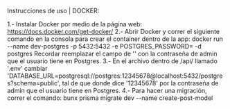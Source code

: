 Instrucciones de uso | DOCKER:

1.- Instalar Docker por medio de la página web: https://docs.docker.com/get-docker/
2.- Abrir Docker y correr el siguiente comando en la consola para crear el container dentro de la app: 
      docker run --name dev-postgres -p 5432:5432 -e POSTGRES_PASSWORD=<pass> -d postgres
    Recordar reemplazar el campo de '<pass>' con la contraseña de admin que el usuario tiene en Postgres.
3.- En el archivo dentro de /api/ llamado '.env' cambiar 'DATABASE_URL=postgresql://postgres:12345678@localhost:5432/postgres?schema=public',
    tal de que donde dice '12345678' por la contraseña de admin que el usuario tiene en Postgres.
4.- Para hacer una migración, correr el comando: bunx prisma migrate dev --name create-post-model
